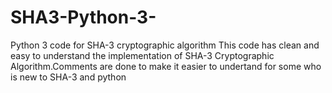 # SHA3-Python-3-
Python 3 code for SHA-3 cryptographic algorithm
This code has clean and easy to understand the implementation of SHA-3 Cryptographic Algorithm.Comments are done to make it easier to undertand for some who is new to SHA-3 and python
